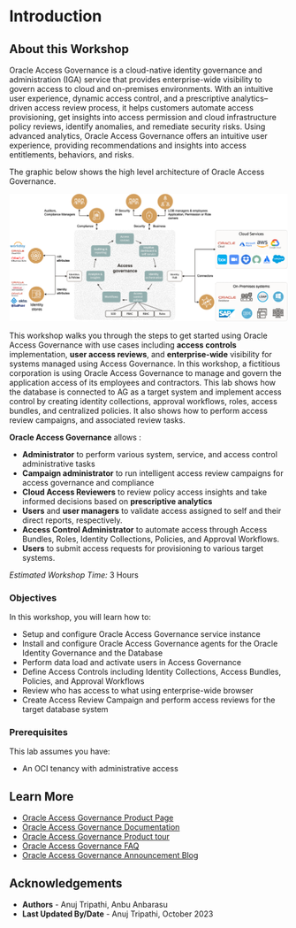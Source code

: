 # Introduction

## About this Workshop

Oracle Access Governance is a cloud-native identity governance and administration (IGA) service that provides enterprise-wide visibility to govern access to cloud and on-premises environments. With an intuitive user experience, dynamic access control, and a prescriptive analytics–driven access review process, it helps customers automate access provisioning, get insights into access permission and cloud infrastructure policy reviews, identify anomalies, and remediate security risks. Using advanced analytics, Oracle Access Governance offers an intuitive user experience, providing recommendations and insights into access entitlements, behaviors, and risks.

 The graphic below shows the high level architecture of Oracle Access Governance.

  ![View List of Campaigns](images/oracle-access-governance-overview.png)

This workshop walks you through the steps to get started using Oracle Access Governance with use cases including **access controls** implementation, **user access reviews**, and **enterprise-wide** visibility for systems managed using Access Governance. In this workshop, a fictitious corporation is using Oracle Access Governance to manage and govern the application access of its employees and contractors. This lab shows how the database is connected to AG as a target system and implement access control by creating identity collections, approval workflows, roles, access bundles, and centralized policies. It also shows how to perform access review campaigns, and associated review tasks.

**Oracle Access Governance** allows :

- **Administrator** to perform various system, service, and access control administrative tasks
- **Campaign administrator** to run intelligent access review campaigns for access governance and compliance
- **Cloud Access Reviewers** to review policy access insights and take informed decisions based on **prescriptive analytics**
- **Users** and **user managers** to validate access assigned to self and their direct reports, respectively.
- **Access Control Administrator** to automate access through Access Bundles, Roles, Identity Collections, Policies, and Approval Workflows.
- **Users** to submit access requests for provisioning to various target systems.

*Estimated Workshop Time:* 3 Hours

### Objectives

In this workshop, you will learn how to:

- Setup and configure Oracle Access Governance service instance
- Install and configure Oracle Access Governance agents for the Oracle Identity Governance and the Database
- Perform data load and activate users in Access Governance
- Define Access Controls including Identity Collections, Access Bundles, Policies, and Approval Workflows
- Review who has access to what using enterprise-wide browser
- Create Access Review Campaign and perform access reviews for the target database system

### Prerequisites

This lab assumes you have:

- An OCI tenancy with administrative access

## Learn More

- [Oracle Access Governance Product Page](https://www.oracle.com/security/cloud-security/access-governance/)
- [Oracle Access Governance Documentation](https://docs.oracle.com/en/cloud/paas/access-governance/index.html)
- [Oracle Access Governance Product tour](https://www.oracle.com/webfolder/s/quicktours/paas/pt-sec-access-governance/index.html)
- [Oracle Access Governance FAQ](https://www.oracle.com/security/cloud-security/access-governance/faq/)
- [Oracle Access Governance Announcement Blog](https://blogs.oracle.com/cloudsecurity/post/intelligent-cloud-delivered-access-governance-with-prescriptive-analytics)

## Acknowledgements

- **Authors** - Anuj Tripathi, Anbu Anbarasu
- **Last Updated By/Date** - Anuj Tripathi, October 2023
